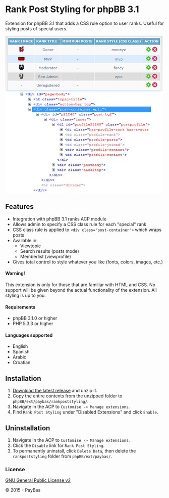 Rank Post Styling for phpBB 3.1
===============

Extension for phpBB 3.1 that adds a CSS rule option to user ranks. Useful for styling posts of special users.

![Screenshot](screenshot.png)

## Features
- Integration with phpBB 3.1 ranks ACP module
- Allows admin to specify a CSS class rule for each "special" rank
- CSS class rule is applied to `<div class="post-container">` which wraps posts
- Available in:
  - Viewtopic
  - Search results (posts mode)
  - Memberlist (viewprofile)
- Gives total control to style whatever you like (fonts, colors, images, etc.)  

#### Warning!
This extension is only for those that are familiar with HTML and CSS. No support will be given beyond the actual functionality of the extension. All styling is up to you.

#### Requirements
- phpBB 3.1.0 or higher
- PHP 5.3.3 or higher

#### Languages supported
- English
- Spanish
- Arabic
- Croatian

## Installation
1. [Download the latest release](https://github.com/PayBas/RankPostStyling/releases) and unzip it.
2. Copy the entire contents from the unzipped folder to `phpBB/ext/paybas/rankpoststyling/`.
3. Navigate in the ACP to `Customise -> Manage extensions`.
4. Find `Rank Post Styling` under "Disabled Extensions" and click `Enable`.

## Uninstallation
1. Navigate in the ACP to `Customise -> Manage extensions`.
2. Click the `Disable` link for `Rank Post Styling`.
3. To permanently uninstall, click `Delete Data`, then delete the `rankpoststyling` folder from `phpBB/ext/paybas/`.

### License
[GNU General Public License v2](http://opensource.org/licenses/GPL-2.0)

© 2015 - PayBas